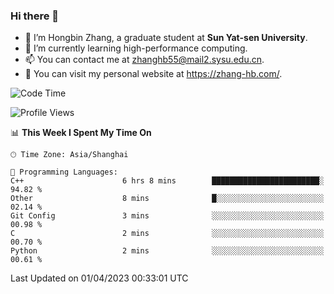 ### Hi there 👋

- 🔭 I’m Hongbin Zhang, a graduate student at **Sun Yat-sen University**.
- 🌱 I’m currently learning high-performance computing.
- 📫 You can contact me at zhanghb55@mail2.sysu.edu.cn.
- 👀 You can visit my personal website at https://zhang-hb.com/.

<!--START_SECTION:waka-->
![Code Time](http://img.shields.io/badge/Code%20Time-124%20hrs%2010%20mins-blue)

![Profile Views](http://img.shields.io/badge/Profile%20Views-10-blue)

📊 **This Week I Spent My Time On** 

```text
🕑︎ Time Zone: Asia/Shanghai

💬 Programming Languages: 
C++                      6 hrs 8 mins        ████████████████████████░   94.82 % 
Other                    8 mins              █░░░░░░░░░░░░░░░░░░░░░░░░   02.14 % 
Git Config               3 mins              ░░░░░░░░░░░░░░░░░░░░░░░░░   00.98 % 
C                        2 mins              ░░░░░░░░░░░░░░░░░░░░░░░░░   00.70 % 
Python                   2 mins              ░░░░░░░░░░░░░░░░░░░░░░░░░   00.61 % 
```


 Last Updated on 01/04/2023 00:33:01 UTC
<!--END_SECTION:waka-->